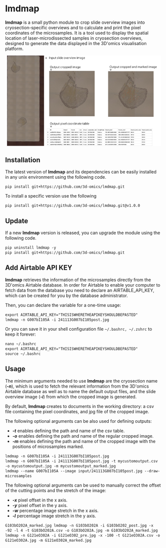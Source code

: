 # lmdmap

**lmdmap** is a small python module to crop slide overview images into cryosection-specific overviews and to calculate and print the pixel coordinates of the microsamples. It is a tool used to display the spatial location of laser-microdissected samples in cryosection overviews, designed to generate the data displayed in the 3D'omics visualisation platform.

![Overview of input and output data](overview.png "Overview of input and output data")

## Installation

The latest version of **lmdmap** and its dependencies can be easily installed in any unix environment using the following code.

```{sh}
pip install git+https://github.com/3d-omics/lmdmap.git
```

To install a specific version use the following

```{sh}
pip install git+https://github.com/3d-omics/lmdmap.git@v1.0.0
```

## Update

If a new **lmdmap** version is released, you can upgrade the module using the following code.

```{sh}
pip uninstall lmdmap -y
pip install git+https://github.com/3d-omics/lmdmap.git
```

## Add Airtable API KEY

**lmdmap** retrieves the information of the microsamples directly from the 3D'omics Airtable database. In order for Airtable to enable your computer to fetch data from the database you need to declare an AIRTABLE_API_KEY, which can be created for you by the database administrator.

Then, you can declare the variable for a one-time usage:
```{sh}
export AIRTABLE_API_KEY="THISISWHERETHEAPIKEYSHOULDBEPASTED"
lmdmap -n G007bI105A -i 241113G007bI105post.jpg
```

Or you can save it in your shell configuration file `~/.bashrc, ~/.zshrc` to keep it forever:
```{sh}
nano ~/.bashrc
export AIRTABLE_API_KEY="THISISWHERETHEAPIKEYSHOULDBEPASTED"
source ~/.bashrc
```

## Usage

The minimum arguments needed to use **lmdmap** are the cryosection name (***-n***), which is used to fetch the relevant information from the 3D'omics Airtable database as well as to name the default output files, and the slide overview image (***-i***) from which the cropped image is generated.

By default, **lmdmap** creates to documents in the working directory: a csv file containing the pixel coordinates, and jpg file of the cropped image.

The following optional arguments can be also used for defining outputs:

- ***-t*** enables defining the path and name of the csv table.
- ***-o*** enables defining the path and name of the regular cropped image.
- ***-m*** enables defining the path and name of the cropped image with the positions of microsamples marked.

```{sh}
lmdmap -n G007bI105A -i 241113G007bI105post.jpg
lmdmap -n G007bI105A -i 241113G007bI105post.jpg -t mycustomoutput.csv -o mycustomoutput.jpg -m mycustomoutput_marked.jpg
lmdmap --name G007bI105A --image input/241113G007bI105post.jpg --draw-microsamples
```

The following optional arguments can be used to manually correct the offset of the cutting points and the stretch of the image:

- ***-x*** pixel offset in the x axis.
- ***-y*** pixel offset in the y axis.
- ***-w*** percentage image stretch in the x axis.
- ***-l*** percentage image stretch in the y axis.

```{sh}
G103bO202A_marked.jpg lmdmap -n G103bO202A -i G103bO202_post.jpg -x -92 -l 4 -t G103bO202A.csv -o G103bO202A.jpg -m G103bO202A_marked.jpg
lmdmap -n G121eO302A -i G121eO302_pre.jpg -x -100 -t G121eO302A.csv -o G121eO302A.jpg -m G121eO302A_marked.jpg
```
